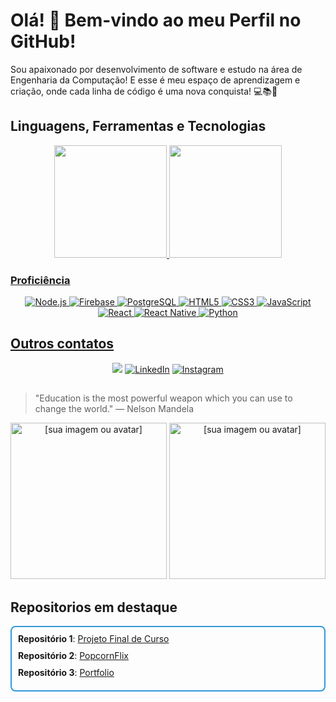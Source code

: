 # Olá! 👋 Bem-vindo ao meu Perfil no GitHub!

Sou apaixonado por desenvolvimento de software e estudo na área de Engenharia da Computação!
E esse é meu espaço de aprendizagem e criação, onde cada linha de código é uma nova conquista! 💻📚🚀

## Linguagens, Ferramentas e Tecnologias

<div align="center">
  <a href="https://github.com/YuriElias07">
  <img height="180em" src="https://github-readme-stats-ten-pi-63.vercel.app/api?username=YuriElias07&show_icons=true&theme=dracula&include_all_commits=true&count_private=true"/>
  <img height="180em" src="https://github-readme-stats-ten-pi-63.vercel.app/api/top-langs/?username=YuriElias07&layout=compact&langs_count=7&theme=dracula"/>
</div>

### Proficiência

<p align="center">
   <img src="https://img.shields.io/badge/Node.js-339933?style=for-the-badge&logo=nodedotjs&logoColor=white" alt="Node.js" />
   <img src="https://img.shields.io/badge/Firebase-FFCA28?style=for-the-badge&logo=firebase&logoColor=white" alt="Firebase" />
   <img src="https://img.shields.io/badge/PostgreSQL-4169E1?style=for-the-badge&logo=postgresql&logoColor=white" alt="PostgreSQL" />
   <img src="https://img.shields.io/badge/HTML5-E34F26?style=for-the-badge&logo=html5&logoColor=white" alt="HTML5" />
   <img src="https://img.shields.io/badge/CSS3-1572B6?style=for-the-badge&logo=css3&logoColor=white" alt="CSS3" />
   <img src="https://img.shields.io/badge/JavaScript-F7DF1E?style=for-the-badge&logo=javascript&logoColor=black" alt="JavaScript" />
   <img src="https://img.shields.io/badge/React-61DAFB?style=for-the-badge&logo=react&logoColor=black" alt="React" />
   <img src="https://img.shields.io/badge/React_Native-61DAFB?style=for-the-badge&logo=react&logoColor=white" alt="React Native" />
   <img src="https://img.shields.io/badge/Python-3776AB?style=for-the-badge&logo=python&logoColor=white" alt="Python" />
</p>

## Outros contatos
<p align="center">
    <a href = "mailto:yuririelias15@gmail.com"><img src="https://img.shields.io/badge/-Gmail-%23333?style=for-the-badge&logo=gmail&logoColor=white" target="_blank"></a>
    <a href="https://www.linkedin.com/in/yuri-elias-491221255/"><img src="https://img.shields.io/badge/LinkedIn-0077B5?style=for-the-badge&logo=linkedin&logoColor=white" alt="LinkedIn"/></a>
    <a href="https://www.instagram.com/yuriea_/"><img src="https://img.shields.io/badge/Instagram-E4405F?style=for-the-badge&logo=instagram&logoColor=white" alt="Instagram"/></a>
 </p>
 
##
>  "Education is the most powerful weapon which you can use to change the world." — Nelson Mandela
    
<p align="center">
    <img src="https://github.com/user-attachments/assets/c0f51596-6564-42c4-b830-d5104ede4edf" width= "250px" alt="[sua imagem ou avatar]" />
    <img src="https://github.com/user-attachments/assets/0390a098-9c5c-40d3-9a2a-3fa521bc74ae" width= "250px" alt="[sua imagem ou avatar]" />
</p>

## Repositorios em destaque
<div style="display: flex; flex-direction: column; border: 2px solid #3498db; padding: 10px; border-radius: 8px;">
  <div style="margin-bottom: 10px;">
    <span style="font-weight: bold;">Repositório 1</span>: <a target="blank" href="https://github.com/YuriElias07/IndustriasWayne_React.js">Projeto Final de Curso</a>
  </div>
  <div style="margin-bottom: 10px;">
    <span style="font-weight: bold;">Repositório 2</span>: <a target="blank" href="https://github.com/YuriElias07/popcornflix">PopcornFlix</a>
  </div>
    <div style="margin-bottom: 10px;">
    <span style="font-weight: bold;">Repositório 3</span>: <a target="blank" href="https://github.com/YuriElias07/Portfolio">Portfolio</a>
  </div>
</div>
